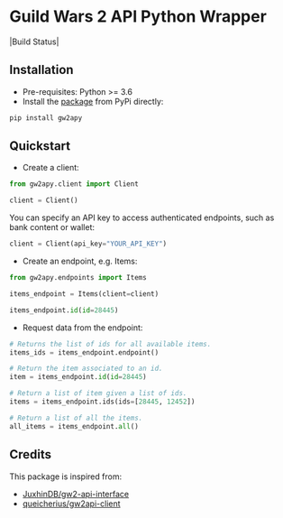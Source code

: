 # Guild Wars 2 API Python Wrapper

|Build Status|

## Installation
- Pre-requisites: Python >= 3.6
- Install the [package](https://pypi.org/project/gw2apy/) from PyPi directly:
```bash
pip install gw2apy
```

## Quickstart
- Create a client:
```python
from gw2apy.client import Client

client = Client()
```
You can specify an API key to access authenticated endpoints, such as bank content or wallet:
```python
client = Client(api_key="YOUR_API_KEY")
```

- Create an endpoint, e.g. Items: 
```python
from gw2apy.endpoints import Items

items_endpoint = Items(client=client)

items_endpoint.id(id=28445)
```

- Request data from the endpoint:
```python
# Returns the list of ids for all available items.
items_ids = items_endpoint.endpoint()

# Return the item associated to an id.
item = items_endpoint.id(id=28445)

# Return a list of item given a list of ids.
items = items_endpoint.ids(ids=[28445, 12452])

# Return a list of all the items.
all_items = items_endpoint.all()
```

## Credits
This package is inspired from:
- [JuxhinDB/gw2-api-interface](https://github.com/JuxhinDB/gw2-api-interface)
- [queicherius/gw2api-client](https://github.com/queicherius/gw2api-client)
